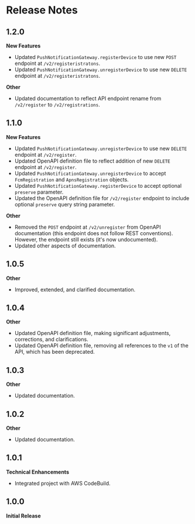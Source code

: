 # Release Notes

## 1.2.0
**New Features**

* Updated `PushNotificationGateway.registerDevice` to use new `POST` endpoint at `/v2/registeristratons`.
* Updated `PushNotificationGateway.unregisterDevice` to use new `DELETE` endpoint at `/v2/registeristratons`. 

**Other**

* Updated documentation to reflect API endpoint rename from `/v2/register` to `/v2/registrations`.

## 1.1.0
**New Features**

* Updated `PushNotificationGateway.unregisterDevice` to use new `DELETE` endpoint at `/v2/register`.
* Updated OpenAPI definition file to reflect addition of new `DELETE` endpoint at `/v2/register`.
* Updated `PushNotificationGateway.unregisterDevice` to accept `FcmRegistration` and `ApnsRegistration` objects.
* Updated `PushNotificationGateway.registerDevice` to accept optional `preserve` parameter.
* Updated the OpenAPI definition file for `/v2/register` endpoint to include optional `preserve` query string parameter.

**Other**

* Removed the `POST` endpoint at `/v2/unregister` from OpenAPI documentation (this endpoint does not follow REST conventions). However, the endpoint still exists (it's now undocumented).
* Updated other aspects of documentation.

## 1.0.5
**Other**

* Improved, extended, and clarified documentation.

## 1.0.4
**Other**

* Updated OpenAPI definition file, making significant adjustments, corrections, and clarifications.
* Updated OpenAPI definition file, removing all references to the ```v1``` of the API, which has been deprecated.

## 1.0.3
**Other**

* Updated documentation.

## 1.0.2
**Other**

* Updated documentation.

## 1.0.1
**Technical Enhancements**

* Integrated project with AWS CodeBuild.

## 1.0.0
**Initial Release**
